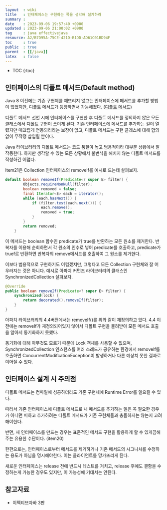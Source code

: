 ```yaml
---
layout  : wiki
title   : 인터페이스는 구현하는 쪽을 생각해 설계하라 
summary : 
date    : 2023-09-06 19:57:40 +0900
updated : 2023-09-06 21:00:02 +0900
tag     : java effectivejava
resource: A2/B7D95A-75CE-421D-B1DD-AD61C01BD94F
toc     : true
public  : true
parent  : [[/java]]
latex   : false
---
```

* TOC
{:toc}

## 인터페이스의 디폴트 메서드(Default method)

Java 8 이전에는 기존 구현체를 깨뜨리지 않고는 인터페이스에 메서드를 추가할 방법이 없었지만, 디폴트 메서드가 등장하면서 가능해졌다. ([디폴트 메서드](https://voyager003.github.io/wiki/java/java_interface/#%EC%9D%B8%ED%84%B0%ED%8E%98%EC%9D%B4%EC%8A%A4%EC%9D%98-default%EA%B8%B0%EB%B3%B8-%EB%A9%94%EC%84%9C%EB%93%9Cjava-8)) 

디폴트 메서드 선언 시에 인터페이스를 구현한 후 디폴트 메서드를 정의하지 않은 모든 클래스에서 디폴트 구현이 쓰이게 된다. 기존 인터페이스에 메서드를 추가하는 길이 열렸지만 매끄럽게 연동되리라는 보장이 없고, 디폴트 메서드는 구현 클래스에 대해 합의없이 무작정 삽입될 뿐이다.

Java 라이브러리의 디폴트 메서드는 코드 품질이 높고 범용적이라 대부분 상황에서 잘 작동한다. 하지만 생각할 수 있는 모든 상황에서 불변식을 해치지 않는 디폴트 메서드를 작성하긴 어렵다.

Item21은 Collection 인터페이스의 removeIf를 예시로 드는데 살펴보자.

```java
default boolean removeIf(Predicate<? super E> filter) {
        Objects.requireNonNull(filter);
        boolean removed = false;
        final Iterator<E> each = iterator();
        while (each.hasNext()) {
            if (filter.test(each.next())) {
                each.remove();
                removed = true;
            }
        }
        return removed;
    }
```

이 메서드는 boolean 함수인 predicate가 true를 반환하는 모든 원소를 제거한다. 반복자를 이용해 순회하면서 각 원소의 인수로 넣어 predicate를 호출하고, predicate가 truef르 반환하면 반복자의 remove메서드를 호출하여 그 원소를 제거한다.

이보다 범용적으로 구현하기도 어렵겠지만, 그렇다고 모든 Collection 구현체와 잘 어우러지는 것은 아니다. 예시로 아파치 커먼즈 라이브러리의 클래스인 SynchronizedCollection 살펴보자.

```java
@Override
public boolean removeIf(Predicate<? super E> filter) {
    synchronized(lock) {
        return decorated().removeIf(filter);
    }
}
```

아파치 라이브러리의 4.4버전에서는 removeIf()를 위와 같이 재정의하고 있다. 4.4 이전에는 removeIf가 재정의되어있지 않아서 디폴트 구현을 물려받아 모든 메서드 호출을 알아서 동기화하지 못했다. 

동기화에 대해 아무것도 모르기 때문에 Lock 객체를 사용할 수 없으며, SynchronizedCollection 인스턴스를 여러 스레드가 공유하는 환경에서 removeIf를 호출하면 ConcurrentModifcationException이 발생하거나 다른 예상치 못한 결과로 이어질 수 있다. 

## 인터페이스 설계 시 주의점

디폴트 메서드는 컴파일에 성공하더라도 기존 구현체에 Runtime Error를 일으킬 수 있다.

따라서 기존 인터페이스에 디폴트 메서드로 새 메서드를 추가하는 일은 꼭 필요한 경우가 아니면 피하고 추가하려는 디폴트 메서드가 기존 구현체들과 충돌하지는 않는지 고려해야한다.

반면, 새 인터페이스를 만드는 경우는 표준적인 메서드 구현을 활용하게 할 수 있게끔해주는 유용한 수단이다. (item20)

한편으로는, 인터페이스로부터 메서드를 제거하거나 기존 메서드의 시그니처를 수정하는 용도가 아님을 명시해야한다. 이는 클라이언트를 망가뜨리게 된다. 

새로운 인터페이스는 release 전에 반드시 테스트를 거치고, release 후에도 결함을 수정하는게 가능한 경우도 있지만, 이 가능성에 기대서는 안된다. 

## 참고자료

- 이펙티브자바 3판


